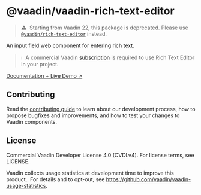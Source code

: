 # @vaadin/vaadin-rich-text-editor

> ⚠️&nbsp; Starting from Vaadin 22, this package is deprecated.
> Please use [`@vaadin/rich-text-editor`](https://www.npmjs.com/package/@vaadin/rich-text-editor) instead.

An input field web component for entering rich text.

> ℹ️&nbsp; A commercial Vaadin [subscription](https://vaadin.com/pricing) is required to use Rich Text Editor in your project.

[Documentation + Live Demo ↗](https://vaadin.com/docs/latest/ds/components/rich-text-editor)

## Contributing

Read the [contributing guide](https://vaadin.com/docs/latest/guide/contributing/overview) to learn about our development process, how to propose bugfixes and improvements, and how to test your changes to Vaadin components.

## License

Commercial Vaadin Developer License 4.0 (CVDLv4). For license terms, see LICENSE.

Vaadin collects usage statistics at development time to improve this product..
For details and to opt-out, see https://github.com/vaadin/vaadin-usage-statistics.
